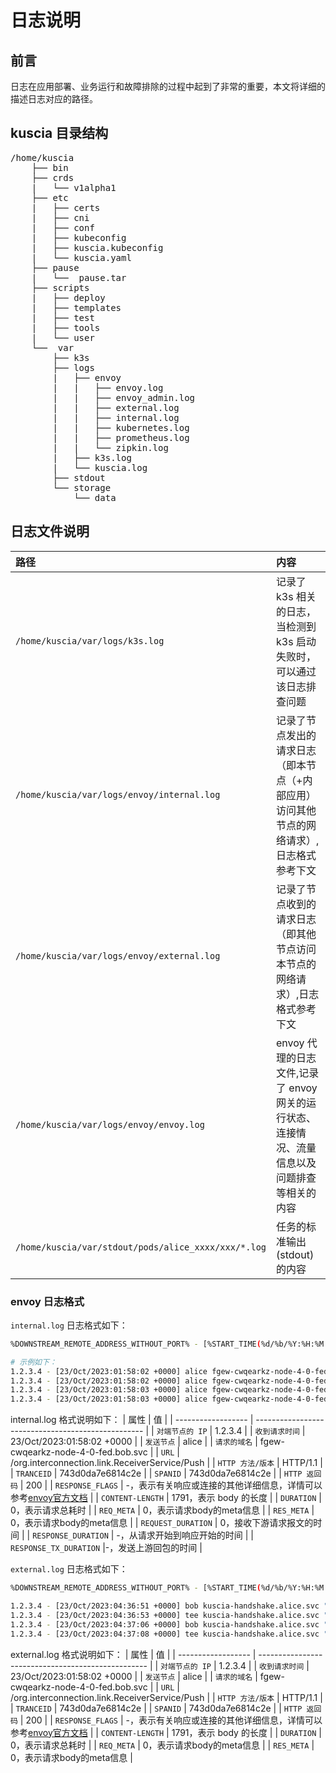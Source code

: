 # 日志说明

## 前言

日志在应用部署、业务运行和故障排除的过程中起到了非常的重要，本文将详细的描述日志对应的路径。

## kuscia 目录结构
<pre>
/home/kuscia
    ├── bin
    ├── crds
    |   └── v1alpha1
    ├── etc
    |   ├── certs
    |   ├── cni
    |   ├── conf
    |   ├── kubeconfig
    |   ├── kuscia.kubeconfig
    |   └── kuscia.yaml
    ├── pause
    |   └──  pause.tar
    ├── scripts
    |   ├── deploy
    |   ├── templates
    |   ├── test
    |   ├── tools
    |   └── user
    └──  var
        ├── k3s
        ├── logs
        |   ├── envoy
        |   |   ├── envoy.log
        |   |   ├── envoy_admin.log
        |   |   ├── external.log
        |   |   ├── internal.log
        |   |   ├── kubernetes.log
        |   |   ├── prometheus.log
        |   |   └── zipkin.log
        |   ├── k3s.log
        |   └── kuscia.log
        ├── stdout
        └── storage
            └── data
</pre>

## 日志文件说明

| 路径| 内容   |
|:---------|:-------|
| `/home/kuscia/var/logs/k3s.log` |  记录了 k3s 相关的日志，当检测到 k3s 启动失败时，可以通过该日志排查问题  |
| `/home/kuscia/var/logs/envoy/internal.log`   |  记录了节点发出的请求日志（即本节点（+内部应用）访问其他节点的网络请求）,日志格式参考下文  |
| `/home/kuscia/var/logs/envoy/external.log`  |  记录了节点收到的请求日志（即其他节点访问本节点的网络请求）,日志格式参考下文 |
| `/home/kuscia/var/logs/envoy/envoy.log`      |  envoy 代理的日志文件,记录了 envoy 网关的运行状态、连接情况、流量信息以及问题排查等相关的内容        |
| `/home/kuscia/var/stdout/pods/alice_xxxx/xxx/*.log` |  任务的标准输出(stdout)的内容  |

### envoy 日志格式

`internal.log` 日志格式如下：
```bash
%DOWNSTREAM_REMOTE_ADDRESS_WITHOUT_PORT% - [%START_TIME(%d/%b/%Y:%H:%M:%S %z)%] %REQ(Kuscia-Source)% %REQ(Kuscia-Host?:authority)% \"%REQ(:METHOD)% %REQ(X-ENVOY-ORIGINAL-PATH?:PATH)% %PROTOCOL%\" %REQ(x-b3-traceid)% %REQ(x-b3-spanid)% %RESPONSE_CODE% %RESPONSE_FLAGS% %REQ(content-length)% %DURATION% %REQUEST_DURATION% %RESPONSE_DURATION% %RESPONSE_TX_DURATION% %DYNAMIC_METADATA(envoy.kuscia:request_body)% %DYNAMIC_METADATA(envoy.kuscia:response_body)%
```
```bash
# 示例如下：
1.2.3.4 - [23/Oct/2023:01:58:02 +0000] alice fgew-cwqearkz-node-4-0-fed.bob.svc "POST /org.interconnection.link.ReceiverService/Push HTTP/1.1" 743d0da7e6814c2e 743d0da7e6814c2e 200 - 1791 0 0 0 0 - -
1.2.3.4 - [23/Oct/2023:01:58:02 +0000] alice fgew-cwqearkz-node-4-0-fed.bob.svc "POST /org.interconnection.link.ReceiverService/Push HTTP/1.1" b2f636af87a047f8 b2f636af87a047f8 200 - 56 0 0 0 0 - -
1.2.3.4 - [23/Oct/2023:01:58:03 +0000] alice fgew-cwqearkz-node-4-0-fed.bob.svc "POST /org.interconnection.link.ReceiverService/Push HTTP/1.1" fdd0c66dfb0fbe45 fdd0c66dfb0fbe45 200 - 56 0 0 0 0 - -
1.2.3.4 - [23/Oct/2023:01:58:03 +0000] alice fgew-cwqearkz-node-4-0-fed.bob.svc "POST /org.interconnection.link.ReceiverService/Push HTTP/1.1" dc52437872f6e051 dc52437872f6e051 200 - 171 0 0 0 0 - -
```
 internal.log 格式说明如下：
| 属性               | 值                                                 |
| ------------------ | -------------------------------------------------- |
| `对端节点的 IP`      | 1.2.3.4                                          |
| `收到请求时间`       | 23/Oct/2023:01:58:02 +0000                        |
| `发送节点`           | alice                                              |
| `请求的域名`         | fgew-cwqearkz-node-4-0-fed.bob.svc             |
| `URL`                | /org.interconnection.link.ReceiverService/Push   |
| `HTTP 方法/版本`          | HTTP/1.1                                             |
| `TRANCEID`            | 743d0da7e6814c2e                                 |
| `SPANID`             | 743d0da7e6814c2e                                 |
| `HTTP 返回码`        | 200                                              |
| `RESPONSE_FLAGS`     | -，表示有关响应或连接的其他详细信息，详情可以参考[envoy官方文档](https://www.envoyproxy.io/docs/envoy/v1.25.0/configuration/observability/access_log/usage#command-operators)                     |
| `CONTENT-LENGTH`     | 1791，表示 body 的长度                              |
| `DURATION`           | 0，表示请求总耗时                                |
| `REQ_META`          |  0，表示请求body的meta信息                      |
| `RES_META`           | 0，表示请求body的meta信息                     |
| `REQUEST_DURATION`   | 0，接收下游请求报文的时间                           |
| `RESPONSE_DURATION`  | -，从请求开始到响应开始的时间                        |
| `RESPONSE_TX_DURATION` |-，发送上游回包的时间                               |



`external.log` 日志格式如下：
```bash
%DOWNSTREAM_REMOTE_ADDRESS_WITHOUT_PORT% - [%START_TIME(%d/%b/%Y:%H:%M:%S %z)%] %REQ(Kuscia-Source)% %REQ(Kuscia-Host?:authority)% \"%REQ(:METHOD)% %REQ(X-ENVOY-ORIGINAL-PATH?:PATH)% %PROTOCOL%\" %REQ(x-b3-traceid)% %REQ(x-b3-spanid)% %RESPONSE_CODE% %RESPONSE_FLAGS% %REQ(content-length)% %DURATION% %DYNAMIC_METADATA(envoy.kuscia:request_body)% %DYNAMIC_METADATA(envoy.kuscia:response_body)%
```

```bash
1.2.3.4 - [23/Oct/2023:04:36:51 +0000] bob kuscia-handshake.alice.svc "GET /handshake HTTP/1.1" 01e87a178e05f967 01e87a178e05f967 200 - - 0 - -
1.2.3.4 - [23/Oct/2023:04:36:53 +0000] tee kuscia-handshake.alice.svc "GET /handshake HTTP/1.1" 65a07630561d3814 65a07630561d3814 200 - - 0 - -
1.2.3.4 - [23/Oct/2023:04:37:06 +0000] bob kuscia-handshake.alice.svc "GET /handshake HTTP/1.1" 8537c88b929fee67 8537c88b929fee67 200 - - 0 - -
1.2.3.4 - [23/Oct/2023:04:37:08 +0000] tee kuscia-handshake.alice.svc "GET /handshake HTTP/1.1" 875d64696b98c6fa 875d64696b98c6fa 200 - - 0 - -
```

 external.log 格式说明如下：
| 属性               | 值                                                 |
| ------------------ | -------------------------------------------------- |
| `对端节点的 IP`      | 1.2.3.4                                          |
| `收到请求时间`       | 23/Oct/2023:01:58:02 +0000                        |
| `发送节点`           | alice                                              |
| `请求的域名`         | fgew-cwqearkz-node-4-0-fed.bob.svc             |
| `URL`                | /org.interconnection.link.ReceiverService/Push   |
| `HTTP 方法/版本`          | HTTP/1.1                                             |
| `TRANCEID`            | 743d0da7e6814c2e                                 |
| `SPANID`             | 743d0da7e6814c2e                                 |
| `HTTP 返回码`        | 200                                              |
| `RESPONSE_FLAGS`     | -，表示有关响应或连接的其他详细信息，详情可以参考[envoy官方文档](https://www.envoyproxy.io/docs/envoy/v1.25.0/configuration/observability/access_log/usage#command-operators)                     |
| `CONTENT-LENGTH`     | 1791，表示 body 的长度                              |
| `DURATION`           | 0，表示请求总耗时                                |
| `REQ_META`          |  0，表示请求body的meta信息                      |
| `RES_META`           | 0，表示请求body的meta信息                     |